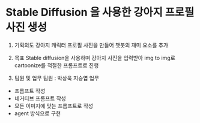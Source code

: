 # Stable Diffusion 을 사용한 강아지 프로필 사진 생성

1. 기획의도
강아지 캐릭터 프로필 사진을 만들어 챗봇의 재미 요소를 추가

2. 목표
Stable diffusion을 사용하며 강아지 사진을 입력받아 img to img로 cartoonize를 적절한 프롬프트로 진행

3. 팀원 및 업무
팀원 : 박상욱 지승엽
업무
 - 프롬프트 작성
 - 네거티브 프롬프트 작성 
 - 모든 이미지에 맞는 프롬프트로 작성
 - agent 방식으로 구현